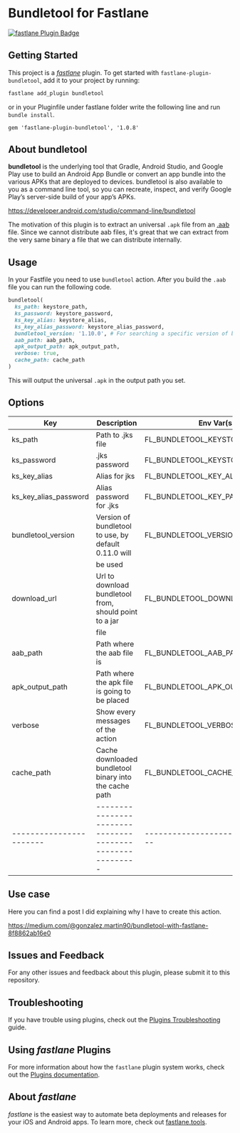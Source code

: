# Bundletool for Fastlane

[![fastlane Plugin Badge](https://rawcdn.githack.com/fastlane/fastlane/master/fastlane/assets/plugin-badge.svg)](https://rubygems.org/gems/fastlane-plugin-bundletool)

## Getting Started

This project is a [_fastlane_](https://github.com/fastlane/fastlane) plugin. To get started with `fastlane-plugin-bundletool`, add it to your project by running:

```bash
fastlane add_plugin bundletool
```

or in your Pluginfile under fastlane folder write the following line and run `bundle install`.

```
gem 'fastlane-plugin-bundletool', '1.0.8'
```

## About bundletool

**bundletool** is the underlying tool that Gradle, Android Studio, and Google Play use to build an Android App Bundle or convert an app bundle into the various APKs that are deployed to devices. bundletool is also available to you as a command line tool, so you can recreate, inspect, and verify Google Play’s server-side build of your app’s APKs.

https://developer.android.com/studio/command-line/bundletool

The motivation of this plugin is to extract an universal `.apk` file from an [.aab](https://fileinfo.com/extension/aab) file. Since we cannot distribute aab files, it's great that we can extract from the very same binary a file that we can distribute internally.

## Usage

In your Fastfile you need to use `bundletool` action. After you build the `.aab` file you can run the following code.

```ruby
bundletool(
  ks_path: keystore_path,
  ks_password: keystore_password,
  ks_key_alias: keystore_alias,
  ks_key_alias_password: keystore_alias_password,
  bundletool_version: '1.10.0', # For searching a specific version of bundletool visit https://github.com/google/bundletool/releases
  aab_path: aab_path,
  apk_output_path: apk_output_path,
  verbose: true,
  cache_path: cache_path
)
```

This will output the universal `.apk` in the output path you set.

## Options

| Key                   | Description                                             | Env Var(s)                      | Default |
|-----------------------|---------------------------------------------------------|---------------------------------|---------|
| ks_path               | Path to .jks file                                       | FL_BUNDLETOOL_KEYSTORE_FILE     |         |
| ks_password           | .jks password                                           | FL_BUNDLETOOL_KEYSTORE_PASSWORD |         |
| ks_key_alias          | Alias for jks                                           | FL_BUNDLETOOL_KEY_ALIAS         |         |
| ks_key_alias_password | Alias password for .jks                                 | FL_BUNDLETOOL_KEY_PASSWORD      |         |
| bundletool_version    | Version of bundletool to use, by default 0.11.0 will    | FL_BUNDLETOOL_VERSION           | 0.11.0  |
|                       | be used                                                 |                                 |         |
| download_url          | Url to download bundletool from, should point to a jar  | FL_BUNDLETOOL_DOWNLOAD_URL      |         |
|                       | file                                                    |                                 |         |
| aab_path              | Path where the aab file is                              | FL_BUNDLETOOL_AAB_PATH          |         |
| apk_output_path       | Path where the apk file is going to be placed           | FL_BUNDLETOOL_APK_OUTPUT_PATH   | .       |
| verbose               | Show every messages of the action                       | FL_BUNDLETOOL_VERBOSE           | false   |
| cache_path            | Cache downloaded bundletool binary into the cache path  | FL_BUNDLETOOL_CACHE_PATH        |         |
|-----------------------|---------------------------------------------------------|---------------------------------|---------|

## Use case

Here you can find a post I did explaining why I have to create this action.

https://medium.com/@gonzalez.martin90/bundletool-with-fastlane-8f8862ab16e0

## Issues and Feedback

For any other issues and feedback about this plugin, please submit it to this repository.

## Troubleshooting

If you have trouble using plugins, check out the [Plugins Troubleshooting](https://docs.fastlane.tools/plugins/plugins-troubleshooting/) guide.

## Using _fastlane_ Plugins

For more information about how the `fastlane` plugin system works, check out the [Plugins documentation](https://docs.fastlane.tools/plugins/create-plugin/).

## About _fastlane_

_fastlane_ is the easiest way to automate beta deployments and releases for your iOS and Android apps. To learn more, check out [fastlane.tools](https://fastlane.tools).
